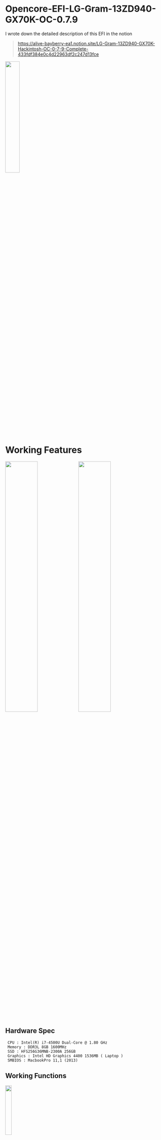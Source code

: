 # Opencore-EFI-LG-Gram-13ZD940-GX70K-OC-0.7.9

I wrote down the detailed description of this EFI in the notion 
> https://alive-bayberry-ea1.notion.site/LG-Gram-13ZD940-GX70K-Hackintosh-OC-0-7-9-Complete-433fdf384e0c4d22963df2c247d13fce


   <img src = "https://user-images.githubusercontent.com/101755125/167093414-bd0f0819-46cc-4267-be1b-547acd665b58.png" width="30%"></img>

# Working Features

<img src = "https://user-images.githubusercontent.com/101755125/167093601-fa42a564-bccd-415f-937b-0e566762e02f.png" width="45%"></img>
<img src = "https://user-images.githubusercontent.com/101755125/167093625-3c706a0a-d311-4ead-a6e6-03725fba7623.png" width="45%"></img>

## Hardware Spec

     CPU : Intel(R) i7-4500U Dual-Core @ 1.80 GHz
     Memory : DDR3L 8GB 1600MHz
     SSD : HFS256G36MNB-2300A 256GB
     Graphics : Intel HD Graphics 4400 1536MB ( Laptop )
     SMBIOS : MacbookPro 11,1 (2013)

## Working Functions
<img src = "https://user-images.githubusercontent.com/101755125/167243024-4b8b823f-8888-446a-882c-24820a1ff01b.png" width="20%"></img>            
      
      itlwm/OpenintelWireless.kext Working { Intel(R) Dual Band Wireless AC 7265 ( Gen 1 IWM )}
      Apple Communites Servies + BT Dongle ( Handoff, icloud, instant hospot ) , (Airdrop, Sidecar, Universal Control X )
      Webcam Working
      AppleALC Working
      Bulit-in Trackpad,Keyboard Working          
      USBInjectAll.kext ( Do not need USBMapping if you use USB 2.0 devices )

<img src = "https://user-images.githubusercontent.com/101755125/167093772-f9edbc95-b6fd-4532-89a7-40eec229a019.png" width="50%"></img>
<img src = "https://user-images.githubusercontent.com/101755125/167093844-dab7bb67-ccf2-4ec7-94c1-7858e9a8041c.png" width="40%"></img>
<img src = "https://user-images.githubusercontent.com/101755125/167093994-9dc6e584-5aaa-4851-ae56-933e8262d9e0.png" width="50%"></img>

## Not Working yet  

      VGA ( Real Macs don't have VGA output, so doesn't have support normally )
      Micor SD Card Reader ( Note Tested )
      Intel Speed Step
      Battery Percentage DDST/SSDT Hot Patch

## Bios Setting



#### Download my EFI on Github repo and Google drive!
[Google_Drive](https://drive.google.com/file/d/1CyTfwLp8LdEXOWdC0v1mAAIy38greFVY/view)


